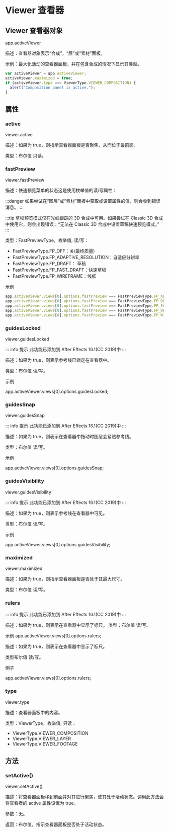 # Viewer 查看器

## Viewer 查看器对象

app.activeViewer

描述：查看器对象表示“合成”，“层”或“素材”面板。

示例：最大化活动的查看器面板，并在包含合成的情况下显示其类型。

```javascript
var activeViewer = app.activeViewer;
activeViewer.maximized = true;
if (activeViewer.type === ViewerType.VIEWER_COMPOSITION) {
  alert("Composition panel is active.");
}
```

## 属性

### active

viewer.active

描述：如果为 true，则指示查看器面板是否聚焦，从而位于最前面。

类型：布尔值 只读。

### fastPreview

viewer.fastPreview

描述：快速预览菜单的状态这是使用枚举值的读/写属性：

:::danger
如果尝试在“图层”或“素材”面板中获取或设置属性的值，则会收到错误消息。
:::

:::tip
草稿预览模式仅在光线跟踪的 3D 合成中可用。如果尝试在 Classic 3D 合成中使用它，则会出现错误：“无法在 Classic
3D 合成中设置草稿快速预览模式。”
:::

类型：FastPreviewType，枚举值; 读/写：

- FastPreviewType.FP_OFF：关(最终质量)
- FastPreviewType.FP_ADAPTIVE_RESOLUTION：自适应分辨率
- FastPreviewType.FP_DRAFT： 草稿
- FastPreviewType.FP_FAST_DRAFT：快速草稿
- FastPreviewType.FP_WIREFRAME：线框

示例

```javascript
app.activeViewer.views[0].options.fastPreview === FastPreviewType.FP_ADAPTIVE_RESOLUTION;
app.activeViewer.views[0].options.fastPreview === FastPreviewType.FP_DRAFT;
app.activeViewer.views[0].options.fastPreview === FastPreviewType.FP_FAST_DRAFT;
app.activeViewer.views[0].options.fastPreview === FastPreviewType.FP_OFF;
app.activeViewer.views[0].options.fastPreview === FastPreviewType.FP_WIREFRAME;
```

### guidesLocked

viewer.guidesLocked

::: info 提示
此功能已添加到 After Effects 16.1(CC 2019)中
:::

描述：如果为 true，则表示参考线已锁定在查看器中。

类型：布尔值 读/写。

示例

app.activeViewer.views[0].options.guidesLocked;

### guidesSnap

viewer.guidesSnap

::: info 提示
此功能已添加到 After Effects 16.1(CC 2019)中
:::

描述：如果为 true，则表示在查看器中拖动时图层会紧贴参考线。

类型：布尔值 读/写。

示例

app.activeViewer.views[0].options.guidesSnap;

### guidesVisibility

viewer.guidesVisibility

::: info 提示
此功能已添加到 After Effects 16.1(CC 2019)中
:::

描述：如果为 true，则表示参考线在查看器中可见。

类型：布尔值 读/写。

示例

app.activeViewer.views[0].options.guidesVisibility;

### maximized

viewer.maximized

描述：如果为 true，则指示查看器面板是否处于其最大尺寸。

类型：布尔值 读/写。

### rulers

::: info 提示
此功能已添加到 After Effects 16.1(CC 2019)中
:::

描述：如果为 true，则表示在查看器中显示了标尺。 类型：布尔值 读/写。

示例 app.activeViewer.views[0].options.rulers;

描述：如果为 true，则表示在查看器中显示了标尺。

类型布尔值 读/写。

例子

app.activeViewer.views[0].options.rulers;

### type

viewer.type

描述：查看器面板中的内容。

类型：ViewerType，枚举值; 只读：

- ViewerType.VIEWER_COMPOSITION
- ViewerType.VIEWER_LAYER
- ViewerType.VIEWER_FOOTAGE

## 方法

### setActive()

viewer.setActive()

描述：将查看器面板移到前面并对其进行聚焦，使其处于活动状态。调用此方法会将查看者的 active 属性设置为 true。

参数：无。

返回：布尔值，指示查看器面板是否处于活动状态。
